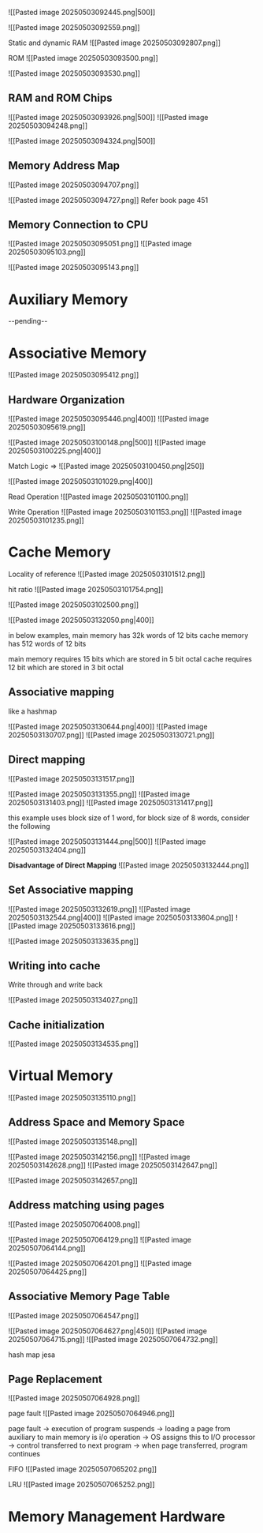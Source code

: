 ![[Pasted image 20250503092445.png|500]]

![[Pasted image 20250503092559.png]]

Static and dynamic RAM
![[Pasted image 20250503092807.png]]

ROM
![[Pasted image 20250503093500.png]]

![[Pasted image 20250503093530.png]]

## RAM and ROM Chips

![[Pasted image 20250503093926.png|500]]
![[Pasted image 20250503094248.png]]

![[Pasted image 20250503094324.png|500]]

## Memory Address Map
![[Pasted image 20250503094707.png]]

![[Pasted image 20250503094727.png]]
Refer book page 451

## Memory Connection to CPU

![[Pasted image 20250503095051.png]]
![[Pasted image 20250503095103.png]]

![[Pasted image 20250503095143.png]]

# Auxiliary Memory

--pending--

# Associative Memory

![[Pasted image 20250503095412.png]]

## Hardware Organization
![[Pasted image 20250503095446.png|400]]
![[Pasted image 20250503095619.png]]

![[Pasted image 20250503100148.png|500]]
![[Pasted image 20250503100225.png|400]]

Match Logic => ![[Pasted image 20250503100450.png|250]]

![[Pasted image 20250503101029.png|400]]

Read Operation
![[Pasted image 20250503101100.png]]

Write Operation
![[Pasted image 20250503101153.png]]
![[Pasted image 20250503101235.png]]

# Cache Memory

Locality of reference
![[Pasted image 20250503101512.png]]

hit ratio
![[Pasted image 20250503101754.png]]

![[Pasted image 20250503102500.png]]

![[Pasted image 20250503132050.png|400]]

in below examples,
main memory has 32k words of 12 bits
cache memory has 512 words of 12 bits

main memory requires 15 bits which are stored in 5 bit octal
cache requires 12 bit which are stored in 3 bit octal
## Associative mapping

like a hashmap

![[Pasted image 20250503130644.png|400]]
![[Pasted image 20250503130707.png]]
![[Pasted image 20250503130721.png]]

## Direct mapping

![[Pasted image 20250503131517.png]]

![[Pasted image 20250503131355.png]]
![[Pasted image 20250503131403.png]]
![[Pasted image 20250503131417.png]]

this example uses block size of 1 word, for block size of 8 words, consider the following

![[Pasted image 20250503131444.png|500]]
![[Pasted image 20250503132404.png]]

**Disadvantage of Direct Mapping**
![[Pasted image 20250503132444.png]]
## Set Associative mapping

![[Pasted image 20250503132619.png]]
![[Pasted image 20250503132544.png|400]]
![[Pasted image 20250503133604.png]]
![[Pasted image 20250503133616.png]]

![[Pasted image 20250503133635.png]]

## Writing into cache

Write through and write back

![[Pasted image 20250503134027.png]]

## Cache initialization

![[Pasted image 20250503134535.png]]

# Virtual Memory

![[Pasted image 20250503135110.png]]

## Address Space and Memory Space

![[Pasted image 20250503135148.png]]

![[Pasted image 20250503142156.png]]
![[Pasted image 20250503142628.png]]
![[Pasted image 20250503142647.png]]

![[Pasted image 20250503142657.png]]

## Address matching using pages

![[Pasted image 20250507064008.png]]

![[Pasted image 20250507064129.png]]
![[Pasted image 20250507064144.png]]

![[Pasted image 20250507064201.png]]
![[Pasted image 20250507064425.png]]

## Associative Memory Page Table

![[Pasted image 20250507064547.png]]

![[Pasted image 20250507064627.png|450]]
![[Pasted image 20250507064715.png]]
![[Pasted image 20250507064732.png]]

hash map jesa

## Page Replacement

![[Pasted image 20250507064928.png]]

page fault
![[Pasted image 20250507064946.png]]

page fault -> execution of program suspends -> loading a page from auxiliary to main memory is i/o operation -> OS assigns this to I/O processor -> control transferred to next program -> when page transferred, program continues

FIFO
![[Pasted image 20250507065202.png]]

LRU
![[Pasted image 20250507065252.png]]

# Memory Management Hardware

